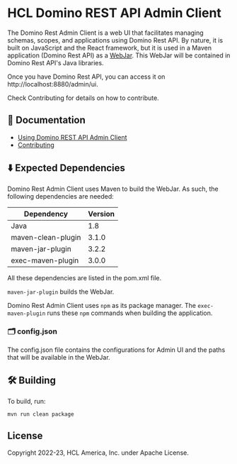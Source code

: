 # HCL Domino REST API Admin Client

The Domino Rest Admin Client is a web UI that facilitates managing schemas, scopes, and applications using Domino Rest API. By nature, it is built on JavaScript and the React framework, but it is used in a Maven application (Domino Rest API) as a [WebJar](https://www.webjars.org/). This WebJar will be contained in Domino Rest API's Java libraries.

Once you have Domino Rest API, you can access it on http://localhost:8880/admin/ui.

Check Contributing for details on how to contribute.

## 📔 Documentation
- [Using Domino REST API Admin Client](https://opensource.hcltechsw.com/Domino-rest-api/references/usingdominorestapi/administrationui.html)
- [Contributing](/CONTRIBUTING.md)

## ⬇️ Expected Dependencies

Domino Rest Admin Client uses Maven to build the WebJar. As such, the following dependencies are needed:

| Dependency | Version |
| --- | --- |
| Java | 1.8 |
| maven-clean-plugin | 3.1.0 |
| maven-jar-plugin | 3.2.2 |
| exec-maven-plugin | 3.0.0 |

All these dependencies are listed in the pom.xml file.

`maven-jar-plugin` builds the WebJar.

Domino Rest Admin Client uses `npm` as its package manager. The `exec-maven-plugin` runs these `npm` commands when building the application.

### 🗂️ config.json

The config.json file contains the configurations for Admin UI and the paths that will be available in the WebJar.

## 🛠️ Building

To build, run:

```
mvn run clean package
```

## License

Copyright 2022-23, HCL America, Inc. under Apache License.